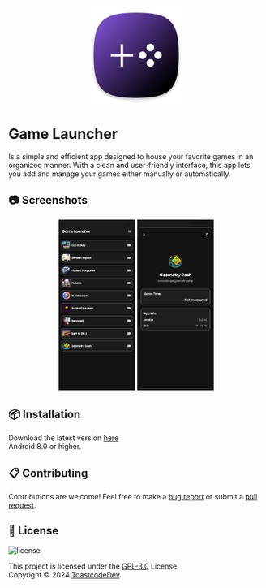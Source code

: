 <p align="center">
  <img src="https://github.com/ToastcodeDev/Game-Launcher/blob/main/app/src/main/res/mipmap-xxxhdpi/ic_launcher.png" alt="Game Launcher Icon">
</p>

# Game Launcher
Is a simple and efficient app designed to house your favorite games in an organized manner. With a clean and user-friendly interface, this app lets you add and manage your games either manually or automatically. </br>

## 📷 Screenshots
<div align="center">
<div>
<img src="images/img_1.png" width="30%" />
<img src="images/img_2.png" width="30%" />
</div>
</div>



## 📦 Installation

Download the latest version [here](https://github.com/ToastcodeDev/Game-Launcher/releases) </br>
Android 8.0 or higher.

## 📋 Contributing

Contributions are welcome! Feel free to make a [bug report](https://github.com/ToastcodeDev/Game-Launcher/issues) or submit a [pull request](https://github.com/ToastcodeDev/Game-Launcher/pulls).



## 📜 License

![license](https://imgur.com/QQlcEVT.png)

This project is licensed under the  [GPL-3.0](https://www.gnu.org/licenses/gpl-3.0.html) License </br>
Copyright © 2024 [ToastcodeDev](https://github.com/ToastcodeDev).

